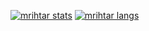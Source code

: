 [![mrihtar stats](https://github-readme-stats.vercel.app/api?username=mrihtar&count_private=true&show_icons=true&hide=contribs,issues)](https://github.com/mrihtar)
[![mrihtar langs](https://github-readme-stats.vercel.app/api/top-langs/?username=mrihtar&langs_count=5&layout=compact&hide=css,html,scss,objective-c)](https://github.com/mrihtar)

<!--
**mrihtar/mrihtar** is a ✨ _special_ ✨ repository because its `README.md` (this file) appears on your GitHub profile.

Here are some ideas to get you started:

- 🔭 I’m currently working on ...
- 🌱 I’m currently learning ...
- 👯 I’m looking to collaborate on ...
- 🤔 I’m looking for help with ...
- 💬 Ask me about ...
- 📫 How to reach me: ...
- 😄 Pronouns: ...
- ⚡ Fun fact: ...
-->

